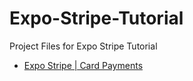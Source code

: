 # Expo-Stripe-Tutorial
Project Files for Expo Stripe Tutorial

- [Expo Stripe | Card Payments ](https://youtu.be/DZlAET7Tgx4)
